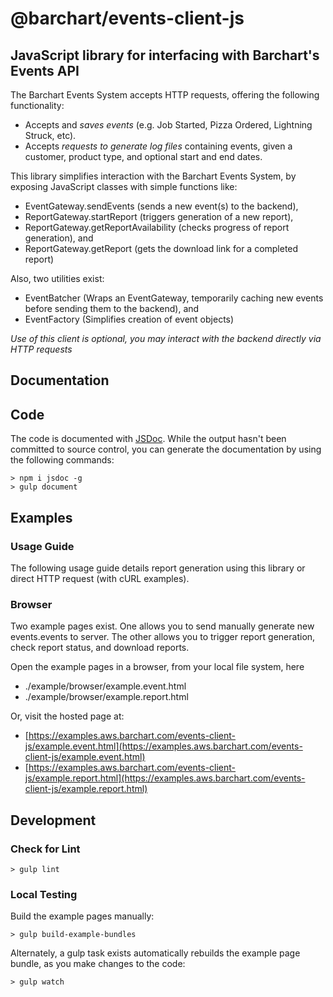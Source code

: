 # @barchart/events-client-js
## JavaScript library for interfacing with Barchart's Events API

The Barchart Events System accepts HTTP requests, offering the following functionality:

- Accepts and _saves events_ (e.g. Job Started, Pizza Ordered, Lightning Struck, etc).
- Accepts _requests to generate log files_ containing events, given a customer, product type, and optional start and end dates.

This library simplifies interaction with the Barchart Events System, by exposing JavaScript classes with simple functions like:

- EventGateway.sendEvents (sends a new event(s) to the backend),
- ReportGateway.startReport (triggers generation of a new report),
- ReportGateway.getReportAvailability (checks progress of report generation), and
- ReportGateway.getReport (gets the download link for a completed report)

Also, two utilities exist:

- EventBatcher (Wraps an EventGateway, temporarily caching new events before sending them to the backend), and
- EventFactory (Simplifies creation of event objects)

_Use of this client is optional, you may interact with the backend directly via HTTP requests_


## Documentation

## Code

The code is documented with [JSDoc](http://usejsdoc.org/). While the output hasn't been committed to source control, you can generate the documentation by using the following commands:

    > npm i jsdoc -g
    > gulp document

## Examples

### Usage Guide

The following usage guide details report generation using this library or direct HTTP request (with cURL examples).

### Browser

Two example pages exist. One allows you to send manually generate new events.events to server. The other allows you to trigger report generation, check report status, and download reports.

Open the example pages in a browser, from your local file system, here

- ./example/browser/example.event.html
- ./example/browser/example.report.html

Or, visit the hosted page at:

- [https://examples.aws.barchart.com/events-client-js/example.event.html](https://examples.aws.barchart.com/events-client-js/example.event.html)
- [https://examples.aws.barchart.com/events-client-js/example.report.html](https://examples.aws.barchart.com/events-client-js/example.report.html)

## Development

### Check for Lint

    > gulp lint

### Local Testing

Build the example pages manually:

    > gulp build-example-bundles

Alternately, a gulp task exists automatically rebuilds the example page bundle, as you make changes to the code:

    > gulp watch
